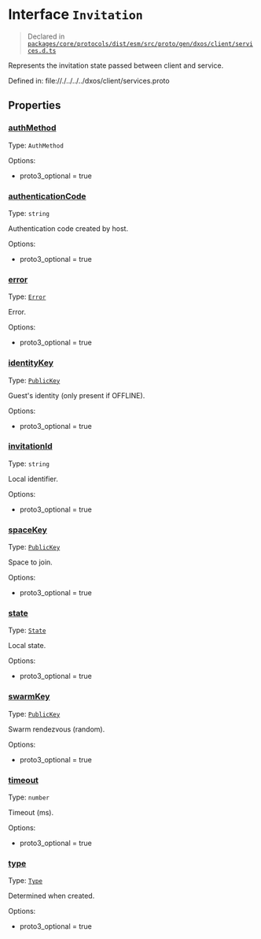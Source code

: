 # Interface `Invitation`
> Declared in [`packages/core/protocols/dist/esm/src/proto/gen/dxos/client/services.d.ts`]()

Represents the invitation state passed between client and service.

Defined in:
   file://./../../../dxos/client/services.proto

## Properties
### [authMethod]()
Type: <code>AuthMethod</code>

Options:
  - proto3_optional = true

### [authenticationCode]()
Type: <code>string</code>

Authentication code created by host.

Options:
  - proto3_optional = true

### [error]()
Type: <code>[Error](/api/@dxos/client/enums#Error)</code>

Error.

Options:
  - proto3_optional = true

### [identityKey]()
Type: <code>[PublicKey](/api/@dxos/client/classes/PublicKey)</code>

Guest's identity (only present if OFFLINE).

Options:
  - proto3_optional = true

### [invitationId]()
Type: <code>string</code>

Local identifier.

Options:
  - proto3_optional = true

### [spaceKey]()
Type: <code>[PublicKey](/api/@dxos/client/classes/PublicKey)</code>

Space to join.

Options:
  - proto3_optional = true

### [state]()
Type: <code>[State](/api/@dxos/client/enums#State)</code>

Local state.

Options:
  - proto3_optional = true

### [swarmKey]()
Type: <code>[PublicKey](/api/@dxos/client/classes/PublicKey)</code>

Swarm rendezvous (random).

Options:
  - proto3_optional = true

### [timeout]()
Type: <code>number</code>

Timeout (ms).

Options:
  - proto3_optional = true

### [type]()
Type: <code>[Type](/api/@dxos/client/enums#Type)</code>

Determined when created.

Options:
  - proto3_optional = true
